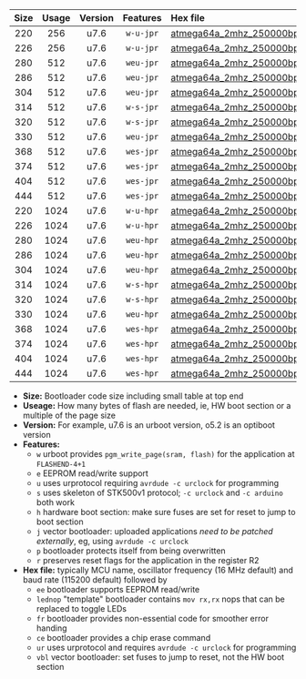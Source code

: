 |Size|Usage|Version|Features|Hex file|
|:-:|:-:|:-:|:-:|:--|
|220|256|u7.6|`w-u-jpr`|[atmega64a_2mhz_250000bps_ur_vbl.hex](https://raw.githubusercontent.com/stefanrueger/urboot/main/atmega64a_2mhz_250000bps_ur_vbl.hex)|
|226|256|u7.6|`w-u-jpr`|[atmega64a_2mhz_250000bps_lednop_ur_vbl.hex](https://raw.githubusercontent.com/stefanrueger/urboot/main/atmega64a_2mhz_250000bps_lednop_ur_vbl.hex)|
|280|512|u7.6|`weu-jpr`|[atmega64a_2mhz_250000bps_ee_ur_vbl.hex](https://raw.githubusercontent.com/stefanrueger/urboot/main/atmega64a_2mhz_250000bps_ee_ur_vbl.hex)|
|286|512|u7.6|`weu-jpr`|[atmega64a_2mhz_250000bps_ee_lednop_ur_vbl.hex](https://raw.githubusercontent.com/stefanrueger/urboot/main/atmega64a_2mhz_250000bps_ee_lednop_ur_vbl.hex)|
|304|512|u7.6|`weu-jpr`|[atmega64a_2mhz_250000bps_ee_lednop_fr_ur_vbl.hex](https://raw.githubusercontent.com/stefanrueger/urboot/main/atmega64a_2mhz_250000bps_ee_lednop_fr_ur_vbl.hex)|
|314|512|u7.6|`w-s-jpr`|[atmega64a_2mhz_250000bps_vbl.hex](https://raw.githubusercontent.com/stefanrueger/urboot/main/atmega64a_2mhz_250000bps_vbl.hex)|
|320|512|u7.6|`w-s-jpr`|[atmega64a_2mhz_250000bps_lednop_vbl.hex](https://raw.githubusercontent.com/stefanrueger/urboot/main/atmega64a_2mhz_250000bps_lednop_vbl.hex)|
|330|512|u7.6|`weu-jpr`|[atmega64a_2mhz_250000bps_ee_lednop_fr_ce_ur_vbl.hex](https://raw.githubusercontent.com/stefanrueger/urboot/main/atmega64a_2mhz_250000bps_ee_lednop_fr_ce_ur_vbl.hex)|
|368|512|u7.6|`wes-jpr`|[atmega64a_2mhz_250000bps_ee_vbl.hex](https://raw.githubusercontent.com/stefanrueger/urboot/main/atmega64a_2mhz_250000bps_ee_vbl.hex)|
|374|512|u7.6|`wes-jpr`|[atmega64a_2mhz_250000bps_ee_lednop_vbl.hex](https://raw.githubusercontent.com/stefanrueger/urboot/main/atmega64a_2mhz_250000bps_ee_lednop_vbl.hex)|
|404|512|u7.6|`wes-jpr`|[atmega64a_2mhz_250000bps_ee_lednop_fr_vbl.hex](https://raw.githubusercontent.com/stefanrueger/urboot/main/atmega64a_2mhz_250000bps_ee_lednop_fr_vbl.hex)|
|444|512|u7.6|`wes-jpr`|[atmega64a_2mhz_250000bps_ee_lednop_fr_ce_vbl.hex](https://raw.githubusercontent.com/stefanrueger/urboot/main/atmega64a_2mhz_250000bps_ee_lednop_fr_ce_vbl.hex)|
|220|1024|u7.6|`w-u-hpr`|[atmega64a_2mhz_250000bps_ur.hex](https://raw.githubusercontent.com/stefanrueger/urboot/main/atmega64a_2mhz_250000bps_ur.hex)|
|226|1024|u7.6|`w-u-hpr`|[atmega64a_2mhz_250000bps_lednop_ur.hex](https://raw.githubusercontent.com/stefanrueger/urboot/main/atmega64a_2mhz_250000bps_lednop_ur.hex)|
|280|1024|u7.6|`weu-hpr`|[atmega64a_2mhz_250000bps_ee_ur.hex](https://raw.githubusercontent.com/stefanrueger/urboot/main/atmega64a_2mhz_250000bps_ee_ur.hex)|
|286|1024|u7.6|`weu-hpr`|[atmega64a_2mhz_250000bps_ee_lednop_ur.hex](https://raw.githubusercontent.com/stefanrueger/urboot/main/atmega64a_2mhz_250000bps_ee_lednop_ur.hex)|
|304|1024|u7.6|`weu-hpr`|[atmega64a_2mhz_250000bps_ee_lednop_fr_ur.hex](https://raw.githubusercontent.com/stefanrueger/urboot/main/atmega64a_2mhz_250000bps_ee_lednop_fr_ur.hex)|
|314|1024|u7.6|`w-s-hpr`|[atmega64a_2mhz_250000bps.hex](https://raw.githubusercontent.com/stefanrueger/urboot/main/atmega64a_2mhz_250000bps.hex)|
|320|1024|u7.6|`w-s-hpr`|[atmega64a_2mhz_250000bps_lednop.hex](https://raw.githubusercontent.com/stefanrueger/urboot/main/atmega64a_2mhz_250000bps_lednop.hex)|
|330|1024|u7.6|`weu-hpr`|[atmega64a_2mhz_250000bps_ee_lednop_fr_ce_ur.hex](https://raw.githubusercontent.com/stefanrueger/urboot/main/atmega64a_2mhz_250000bps_ee_lednop_fr_ce_ur.hex)|
|368|1024|u7.6|`wes-hpr`|[atmega64a_2mhz_250000bps_ee.hex](https://raw.githubusercontent.com/stefanrueger/urboot/main/atmega64a_2mhz_250000bps_ee.hex)|
|374|1024|u7.6|`wes-hpr`|[atmega64a_2mhz_250000bps_ee_lednop.hex](https://raw.githubusercontent.com/stefanrueger/urboot/main/atmega64a_2mhz_250000bps_ee_lednop.hex)|
|404|1024|u7.6|`wes-hpr`|[atmega64a_2mhz_250000bps_ee_lednop_fr.hex](https://raw.githubusercontent.com/stefanrueger/urboot/main/atmega64a_2mhz_250000bps_ee_lednop_fr.hex)|
|444|1024|u7.6|`wes-hpr`|[atmega64a_2mhz_250000bps_ee_lednop_fr_ce.hex](https://raw.githubusercontent.com/stefanrueger/urboot/main/atmega64a_2mhz_250000bps_ee_lednop_fr_ce.hex)|

- **Size:** Bootloader code size including small table at top end
- **Useage:** How many bytes of flash are needed, ie, HW boot section or a multiple of the page size
- **Version:** For example, u7.6 is an urboot version, o5.2 is an optiboot version
- **Features:**
  + `w` urboot provides `pgm_write_page(sram, flash)` for the application at `FLASHEND-4+1`
  + `e` EEPROM read/write support
  + `u` uses urprotocol requiring `avrdude -c urclock` for programming
  + `s` uses skeleton of STK500v1 protocol; `-c urclock` and `-c arduino` both work
  + `h` hardware boot section: make sure fuses are set for reset to jump to boot section
  + `j` vector bootloader: uploaded applications *need to be patched externally*, eg, using `avrdude -c urclock`
  + `p` bootloader protects itself from being overwritten
  + `r` preserves reset flags for the application in the register R2
- **Hex file:** typically MCU name, oscillator frequency (16 MHz default) and baud rate (115200 default) followed by
  + `ee` bootloader supports EEPROM read/write
  + `lednop` "template" bootloader contains `mov rx,rx` nops that can be replaced to toggle LEDs
  + `fr` bootloader provides non-essential code for smoother error handing
  + `ce` bootloader provides a chip erase command
  + `ur` uses urprotocol and requires `avrdude -c urclock` for programming
  + `vbl` vector bootloader: set fuses to jump to reset, not the HW boot section
